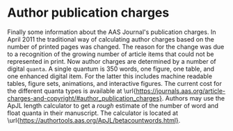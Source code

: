 # Author publication charges

Finally some information about the AAS Journal's publication charges.
In April 2011 the traditional way of calculating author charges based on
the number of printed pages was changed.  The reason for the change
was due to a recognition of the growing number of article items that could not
be represented in print. Now author charges are determined by a number of
digital ``quanta``.  A single quantum is 350 words, one figure, one table,
and one enhanced digital item.  For the latter this includes machine readable
tables, figure sets, animations, and interactive figures.  The current cost
for the different quanta types is available at
\url{https://journals.aas.org/article-charges-and-copyright/#author_publication_charges}.
Authors may use the ApJL length calculator to get a *rough* estimate of
the number of word and float quanta in their manuscript. The calculator
is located at \url{https://authortools.aas.org/ApJL/betacountwords.html}.
